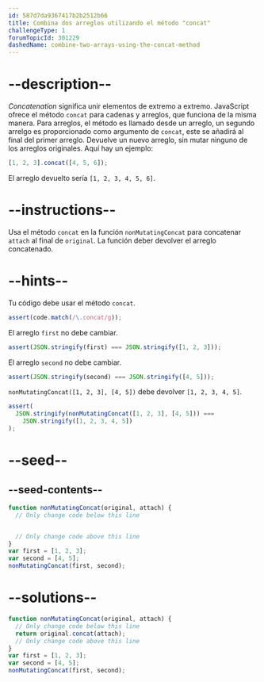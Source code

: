 ```yaml
---
id: 587d7da9367417b2b2512b66
title: Combina dos arreglos utilizando el método "concat"
challengeType: 1
forumTopicId: 301229
dashedName: combine-two-arrays-using-the-concat-method
---
```


# --description--

<dfn>Concatenation</dfn> significa unir elementos de extremo a extremo. JavaScript ofrece el método `concat` para cadenas y arreglos, que funciona de la misma manera. Para arreglos, el método es llamado desde un arreglo, un segundo arrelgo es proporcionado como argumento de `concat`, este se añadirá al final del primer arreglo. Devuelve un nuevo arreglo, sin mutar ninguno de los arreglos originales. Aquí hay un ejemplo:

```js
[1, 2, 3].concat([4, 5, 6]);
```

El arreglo devuelto sería `[1, 2, 3, 4, 5, 6]`.

# --instructions--

Usa el método `concat` en la función `nonMutatingConcat` para concatenar `attach` al final de `original`. La función deber devolver el arreglo concatenado.

# --hints--

Tu código debe usar el método `concat`.

```js
assert(code.match(/\.concat/g));
```

El arreglo `first` no debe cambiar.

```js
assert(JSON.stringify(first) === JSON.stringify([1, 2, 3]));
```

El arreglo `second` no debe cambiar.

```js
assert(JSON.stringify(second) === JSON.stringify([4, 5]));
```

`nonMutatingConcat([1, 2, 3], [4, 5])` debe devolver `[1, 2, 3, 4, 5]`.

```js
assert(
  JSON.stringify(nonMutatingConcat([1, 2, 3], [4, 5])) ===
    JSON.stringify([1, 2, 3, 4, 5])
);
```

# --seed--

## --seed-contents--

```js
function nonMutatingConcat(original, attach) {
  // Only change code below this line


  // Only change code above this line
}
var first = [1, 2, 3];
var second = [4, 5];
nonMutatingConcat(first, second);
```

# --solutions--

```js
function nonMutatingConcat(original, attach) {
  // Only change code below this line
  return original.concat(attach);
  // Only change code above this line
}
var first = [1, 2, 3];
var second = [4, 5];
nonMutatingConcat(first, second);
```
